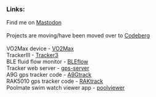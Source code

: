 ### Links:
Find me on <a rel="me" href="https://social.ivor.org/@ivor">Mastodon</a><br/><br/>
Projects are moving/have been moved over to <a rel="me" href="https://codeberg.org/ivor">Codeberg</a><br/><br/>
VO2Max device - <a rel="me" href="https://codeberg.org/ivor/VO2max">VO2Max</a><br/>
TrackerIII - <a rel="me" href="https://codeberg.org/ivor/tracker3">Tracker3</a><br/>
BLE fluid flow monitor - <a rel="me" href="https://codeberg.org/ivor/bleflow">BLEflow</a><br/>
Tracker web server - <a rel="me" href="https://codeberg.org/ivor/gps-server">gps-server</a><br/>
A9G gps tracker code - <a rel="me" href="https://codeberg.org/ivor/ivrtrack">A9Gtrack</a><br/>
RAK5010 gps tracker code - <a rel="me" href="https://codeberg.org/ivor/raktrack">RAKtrack</a><br/>
Poolmate swim watch viewer app - <a rel="me" href="https://codeberg.org/ivor/poolviewer">poolviewer</a><br/>

<!--
**ihewitt/ihewitt** is a ✨ _special_ ✨ repository because its `README.md` (this file) appears on your GitHub profile.

Here are some ideas to get you started:

- 🔭 I’m currently working on ...
- 🌱 I’m currently learning ...
- 👯 I’m looking to collaborate on ...
- 🤔 I’m looking for help with ...
- 💬 Ask me about ...
- 📫 How to reach me: ...
- 😄 Pronouns: ...
- ⚡ Fun fact: ...
-->
